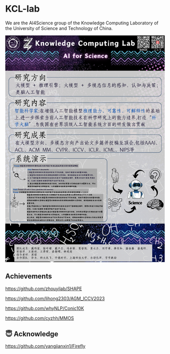 # KCL-lab

  We are the AI4Science group of the Knowledge Computing Laboratory of the University of Science and Technology of China.

<p align="center">
  <img src="./images/科学组2.png" width="1000" />
</p>

## Achievements

  https://github.com/zhouyilab/SHAPE
  
  https://github.com/lihong2303/AGM_ICCV2023
  
  https://github.com/whyNLP/Conic10K
  
  https://github.com/cyzhh/MMOS 

## 😇 Acknowledge

  https://github.com/yangjianxin1/Firefly
